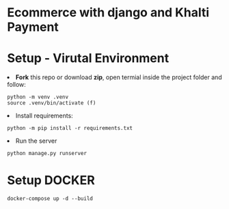 # Ecommerce with django and Khalti Payment

# Setup - Virutal Environment
<li><b>Fork</b> this repo or download <b>zip</b>, open termial inside the project folder and follow:</li>

```
python -m venv .venv
source .venv/bin/activate (f)
```
<li>Install requirements:</li>

`
python -m pip install -r requirements.txt 
`

<li>Run the server</li>

`python manage.py runserver`

# Setup DOCKER
`docker-compose up -d --build`


